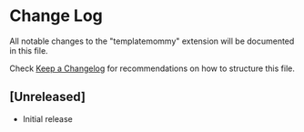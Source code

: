 # Change Log
All notable changes to the "templatemommy" extension will be documented in this file.

Check [Keep a Changelog](http://keepachangelog.com/) for recommendations on how to structure this file.

## [Unreleased]
- Initial release